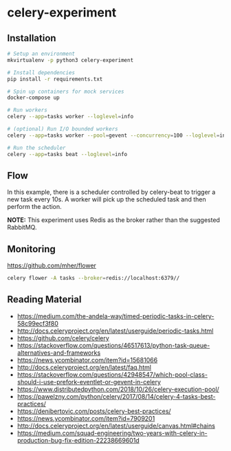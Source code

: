 # celery-experiment

## Installation

```bash
# Setup an environment
mkvirtualenv -p python3 celery-experiment

# Install dependencies
pip install -r requirements.txt

# Spin up containers for mock services
docker-compose up

# Run workers
celery --app=tasks worker --loglevel=info

# (optional) Run I/O bounded workers
celery --app=tasks worker --pool=gevent --concurrency=100 --loglevel=info

# Run the scheduler
celery --app=tasks beat --loglevel=info
```

## Flow

In this example, there is a scheduler controlled by celery-beat to trigger a new task every 10s. A worker will pick up the scheduled task and then perform the action.

**NOTE:** This experiment uses Redis as the broker rather than the suggested RabbitMQ.

## Monitoring

https://github.com/mher/flower

```bash
celery flower -A tasks --broker=redis://localhost:6379//
```

## Reading Material

* https://medium.com/the-andela-way/timed-periodic-tasks-in-celery-58c99ecf3f80
* http://docs.celeryproject.org/en/latest/userguide/periodic-tasks.html
* https://github.com/celery/celery
* https://stackoverflow.com/questions/46517613/python-task-queue-alternatives-and-frameworks
* https://news.ycombinator.com/item?id=15681066
* http://docs.celeryproject.org/en/latest/faq.html
* https://stackoverflow.com/questions/42948547/which-pool-class-should-i-use-prefork-eventlet-or-gevent-in-celery
* https://www.distributedpython.com/2018/10/26/celery-execution-pool/
* https://pawelzny.com/python/celery/2017/08/14/celery-4-tasks-best-practices/
* https://denibertovic.com/posts/celery-best-practices/
* https://news.ycombinator.com/item?id=7909201
* http://docs.celeryproject.org/en/latest/userguide/canvas.html#chains
* https://medium.com/squad-engineering/two-years-with-celery-in-production-bug-fix-edition-22238669601d
